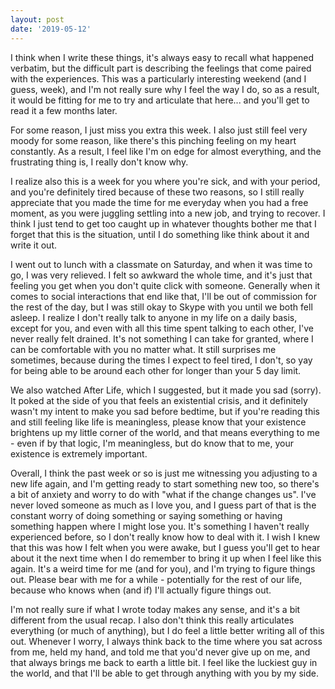 ```yaml
---
layout: post
date: '2019-05-12'
---
```


I think when I write these things, it's always easy to recall what happened verbatim, but the difficult part is describing the feelings that come paired with the experiences. This was a particularly interesting weekend (and I guess, week), and I'm not really sure why I feel the way I do, so as a result, it would be fitting for me to try and articulate that here... and you'll get to read it a few months later.

For some reason, I just miss you extra this week. I also just still feel very moody for some reason, like there's this pinching feeling on my heart constantly. As a result, I feel like I'm on edge for almost everything, and the frustrating thing is, I really don't know why.

I realize also this is a week for you where you're sick, and with your period, and you're definitely tired because of these two reasons, so I still really appreciate that you made the time for me everyday when you had a free moment, as you were juggling settling into a new job, and trying to recover. I think I just tend to get too caught up in whatever thoughts bother me that I forget that this is the situation, until I do something like think about it and write it out.

I went out to lunch with a classmate on Saturday, and when it was time to go, I was very relieved. I felt so awkward the whole time, and it's just that feeling you get when you don't quite click with someone. Generally when it comes to social interactions that end like that, I'll be out of commission for the rest of the day, but I was still okay to Skype with you until we both fell asleep. I realize I don't really talk to anyone in my life on a daily basis, except for you, and even with all this time spent talking to each other, I've never really felt drained. It's not something I can take for granted, where I can be comfortable with you no matter what. It still surprises me sometimes, because during the times I expect to feel tired, I don't, so yay for being able to be around each other for longer than your 5 day limit.

We also watched After Life, which I suggested, but it made you sad (sorry). It poked at the side of you that feels an existential crisis, and it definitely wasn't my intent to make you sad before bedtime, but if you're reading this and still feeling like life is meaningless, please know that your existence brightens up my little corner of the world, and that means everything to me - even if by that logic, I'm meaningless, but do know that to me, your existence is extremely important.

Overall, I think the past week or so is just me witnessing you adjusting to a new life again, and I'm getting ready to start something new too, so there's a bit of anxiety and worry to do with "what if the change changes us". I've never loved someone as much as I love you, and I guess part of that is the constant worry of doing something or saying something or having something happen where I might lose you. It's something I haven't really experienced before, so I don't really know how to deal with it. I wish I knew that this was how I felt when you were awake, but I guess you'll get to hear about it the next time when I do remember to bring it up when I feel like this again. It's a weird time for me (and for you), and I'm trying to figure things out. Please bear with me for a while - potentially for the rest of our life, because who knows when (and if) I'll actually figure things out.

I'm not really sure if what I wrote today makes any sense, and it's a bit different from the usual recap. I also don't think this really articulates everything (or much of anything), but I do feel a little better writing all of this out. Whenever I worry, I always think back to the time where you sat across from me, held my hand, and told me that you'd never give up on me, and that always brings me back to earth a little bit. I feel like the luckiest guy in the world, and that I'll be able to get through anything with you by my side.